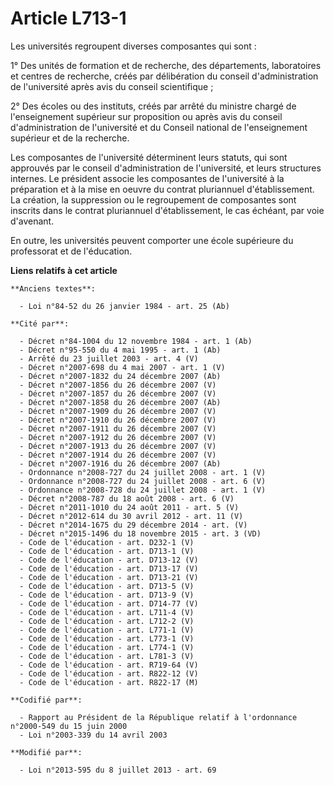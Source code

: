 # Article L713-1

Les universités regroupent diverses composantes qui sont :

1° Des unités de formation et de recherche, des départements, laboratoires et centres de recherche, créés par délibération du
conseil d'administration de l'université après avis du conseil scientifique ;

2° Des écoles ou des instituts, créés par arrêté du ministre chargé de l'enseignement supérieur sur proposition ou après avis
du conseil d'administration de l'université et du Conseil national de l'enseignement supérieur et de la recherche.

Les composantes de l'université déterminent leurs statuts, qui sont approuvés par le conseil d'administration de
l'université, et leurs structures internes. Le président associe les composantes de l'université à la préparation et à la
mise en oeuvre du contrat pluriannuel d'établissement. La création, la suppression ou le regroupement de composantes sont
inscrits dans le contrat pluriannuel d'établissement, le cas échéant, par voie d'avenant.

En outre, les universités peuvent comporter une école supérieure du professorat et de l'éducation.

**Liens relatifs à cet article**

	**Anciens textes**:

	  - Loi n°84-52 du 26 janvier 1984 - art. 25 (Ab)

	**Cité par**:

	  - Décret n°84-1004 du 12 novembre 1984 - art. 1 (Ab)
	  - Décret n°95-550 du 4 mai 1995 - art. 1 (Ab)
	  - Arrêté du 23 juillet 2003 - art. 4 (V)
	  - Décret n°2007-698 du 4 mai 2007 - art. 1 (V)
	  - Décret n°2007-1832 du 24 décembre 2007 (Ab)
	  - Décret n°2007-1856 du 26 décembre 2007 (V)
	  - Décret n°2007-1857 du 26 décembre 2007 (V)
	  - Décret n°2007-1858 du 26 décembre 2007 (Ab)
	  - Décret n°2007-1909 du 26 décembre 2007 (V)
	  - Décret n°2007-1910 du 26 décembre 2007 (V)
	  - Décret n°2007-1911 du 26 décembre 2007 (V)
	  - Décret n°2007-1912 du 26 décembre 2007 (V)
	  - Décret n°2007-1913 du 26 décembre 2007 (V)
	  - Décret n°2007-1914 du 26 décembre 2007 (V)
	  - Décret n°2007-1916 du 26 décembre 2007 (Ab)
	  - Ordonnance n°2008-727 du 24 juillet 2008 - art. 1 (V)
	  - Ordonnance n°2008-727 du 24 juillet 2008 - art. 6 (V)
	  - Ordonnance n°2008-728 du 24 juillet 2008 - art. 1 (V)
	  - Décret n°2008-787 du 18 août 2008 - art. 6 (V)
	  - Décret n°2011-1010 du 24 août 2011 - art. 5 (V)
	  - Décret n°2012-614 du 30 avril 2012 - art. 11 (V)
	  - Décret n°2014-1675 du 29 décembre 2014 - art. (V)
	  - Décret n°2015-1496 du 18 novembre 2015 - art. 3 (VD)
	  - Code de l'éducation - art. D232-1 (V)
	  - Code de l'éducation - art. D713-1 (V)
	  - Code de l'éducation - art. D713-12 (V)
	  - Code de l'éducation - art. D713-17 (V)
	  - Code de l'éducation - art. D713-21 (V)
	  - Code de l'éducation - art. D713-5 (V)
	  - Code de l'éducation - art. D713-9 (V)
	  - Code de l'éducation - art. D714-77 (V)
	  - Code de l'éducation - art. L711-4 (V)
	  - Code de l'éducation - art. L712-2 (V)
	  - Code de l'éducation - art. L771-1 (V)
	  - Code de l'éducation - art. L773-1 (V)
	  - Code de l'éducation - art. L774-1 (V)
	  - Code de l'éducation - art. L781-3 (V)
	  - Code de l'éducation - art. R719-64 (V)
	  - Code de l'éducation - art. R822-12 (V)
	  - Code de l'éducation - art. R822-17 (M)

	**Codifié par**:

	  - Rapport au Président de la République relatif à l'ordonnance n°2000-549 du 15 juin 2000
	  - Loi n°2003-339 du 14 avril 2003

	**Modifié par**:

	  - Loi n°2013-595 du 8 juillet 2013 - art. 69

